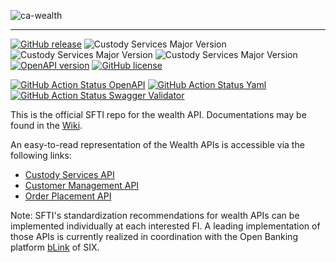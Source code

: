 <!-- ![SFTI_Banner](https://user-images.githubusercontent.com/116151702/232762217-ac254483-0d25-4234-857b-376ff8dbb1e7.png) -->
![ca-wealth](https://user-images.githubusercontent.com/116151702/236239144-3c899e32-a88c-4890-816e-ec45bcadc6e1.png)

---
[![GitHub release](https://img.shields.io/github/release/swissfintechinnovations/ca-wealth?color=blue)](https://github.com/swissfintechinnovations/ca-wealth/releases/)
![Custody Services Major Version](https://img.shields.io/badge/custody_services-v3-blue)
![Custody Services Major Version](https://img.shields.io/badge/customer_management-v2-blue)
![Custody Services Major Version](https://img.shields.io/badge/order_placement-v2-blue)
[![OpenAPI version](https://img.shields.io/badge/dynamic/yaml?url=https%3A%2F%2Fgithub.com%2Fswissfintechinnovations%2Fca-wealth%2Fraw%2Fmain%2FcustodyServicesAPI.yaml&query=openapi&prefix=v&label=OpenAPI&color=blue)](https://swagger.io/resources/open-api/)
[![GitHub license](https://img.shields.io/github/license/swissfintechinnovations/ca-wealth?color=de980d)](https://github.com/swissfintechinnovations/ca-wealth/blob/main/LICENSE)


[![GitHub Action Status OpenAPI](https://img.shields.io/github/actions/workflow/status/swissfintechinnovations/ca-wealth/lint-openapi.yaml?branch=main&label=openapi%20checks)](https://github.com/swissfintechinnovations/ca-wealth/actions/workflows/lint-openapi.yaml)
[![GitHub Action Status Yaml](https://img.shields.io/github/actions/workflow/status/swissfintechinnovations/ca-wealth/lint-yaml.yaml?branch=main&label=yaml%20checks)](https://github.com/swissfintechinnovations/ca-wealth/actions/workflows/lint-yaml.yaml)
[![GitHub Action Status Swagger Validator](https://img.shields.io/github/actions/workflow/status/swissfintechinnovations/ca-wealth/swagger-validator.yaml?branch=main&label=swagger%20validation)](https://github.com/swissfintechinnovations/ca-wealth/actions/workflows/swagger-validator.yaml)

This is the official SFTI repo for the wealth API. Documentations may be found in the [Wiki](https://github.com/swissfintechinnovations/ca-wealth/wiki).

An easy-to-read representation of the Wealth APIs is accessible via the following links:
- [Custody Services API](https://editor.swagger.io/?url=https://raw.githubusercontent.com/swissfintechinnovations/ca-wealth/main/CustodyServices.yaml)
- [Customer Management API](https://editor.swagger.io/?url=https://raw.githubusercontent.com/swissfintechinnovations/ca-wealth/main/CustomerManagement.yaml)
- [Order Placement API](https://editor.swagger.io/?url=https://raw.githubusercontent.com/swissfintechinnovations/ca-wealth/main/OrderPlacement.yaml)

Note: SFTI's standardization recommendations for wealth APIs can be implemented individually at each interested FI. A leading implementation of those APIs is currently realized in coordination with the Open Banking platform [bLink](https://blink.six-group.com/) of SIX.
